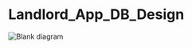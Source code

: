 # Landlord_App_DB_Design

![Blank diagram](https://github.com/GurkiratSingh37/Landlord_App_DB_Design/assets/65898342/1e475d16-74b0-4043-bd45-87d0f39a44fa)

